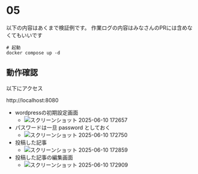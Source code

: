 # 05

以下の内容はあくまで検証例です。
作業ログの内容はみなさんのPRには含めなくてもいいです

```
# 起動
docker compose up -d
```

## 動作確認
以下にアクセス

http://localhost:8080


- wordpressの初期設定画面
    - ![スクリーンショット 2025-06-10 172657](https://hackmd.io/_uploads/BJVppvrXge.png)
- パスワードは一旦 password としておく
    - ![スクリーンショット 2025-06-10 172750](https://hackmd.io/_uploads/BkzAaDr7gx.png)
- 投稿した記事
    - ![スクリーンショット 2025-06-10 172859](https://hackmd.io/_uploads/ByU1RwHQxg.png)
- 投稿した記事の編集画面
    - ![スクリーンショット 2025-06-10 172909](https://hackmd.io/_uploads/HkZlRwBmlg.png)
